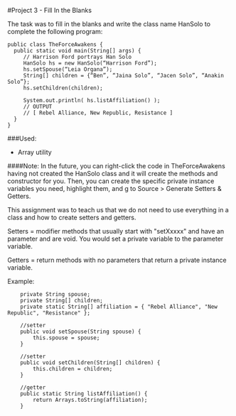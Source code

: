 #Project 3 - Fill In the Blanks

The task was to fill in the blanks and write the class name HanSolo to complete the following program:

```
public class TheForceAwakens {
  public static void main(String[] args) {
     // Harrison Ford portrays Han Solo
     HanSolo hs = new HanSolo(“Harrison Ford”);
     hs.setSpouse(“Leia Organa”);
     String[] children = {“Ben”, “Jaina Solo”, “Jacen Solo”, “Anakin Solo”};
     hs.setChildren(children);
     
     System.out.println( hs.listAffiliation() );
     // OUTPUT
     // [ Rebel Alliance, New Republic, Resistance ]
  }
}
```

###Used:
* Array utility

####Note:
In the future, you can right-click the code in TheForceAwakens having not created the HanSolo class and it will create the methods and constructor for you. Then, you can create the specific private instance variables you need, highlight them, and g to Source > Generate Setters & Getters. 

This assignment was to teach us that we do not need to use everything in a class and how to create setters and getters.

Setters = modifier methods that usually start with "setXxxxx" and have an parameter and are void. You would set a private variable to the parameter variable.

Getters = return methods with no parameters that return a private instance variable. 

Example:

```
	private String spouse;
	private String[] children;
	private static String[] affiliation = { "Rebel Alliance", "New Republic", "Resistance" };
	
	//setter
	public void setSpouse(String spouse) { 
		this.spouse = spouse;
	}
	
	//setter
	public void setChildren(String[] children) {
		this.children = children;
	}

	//getter
	public static String listAffiliation() {
		return Arrays.toString(affiliation);
	}
	
```


